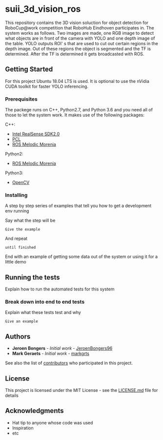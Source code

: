 # suii_3d_vision_ros

This repository contains the 3D vision soluction for object detection for RoboCup@work competition that RoboHub Eindhoven participates in.
The system works as follows. Two images are made, one RGB image to detect what objects are in front of the camera with YOLO and one depth image of the table.
YOLO outputs ROI' s that are used to cut out certain regions in the depth image. Out of these regions the object is segmented and the TF is determined.
After the TF is determined it gets broadcasted with ROS.

## Getting Started

For this project Ubuntu 18.04 LTS is used. It is optional to use the nVidia CUDA toolkit for faster YOLO inferencing.

### Prerequisites

The packege runs on C++, Python2.7, and Python 3.6 and you need all of those to let the system work. It makes use of the following packages:

C++:
* [Intel RealSense SDK2.0](https://github.com/IntelRealSense/librealsense)
* [PCL](http://pointclouds.org/)
* [ROS Melodic Morenia](http://wiki.ros.org/melodic)

Python2:
* [ROS Melodic Morenia](http://wiki.ros.org/melodic)

Python3:
* [OpenCV](https://opencv.org/)

### Installing

A step by step series of examples that tell you how to get a development env running

Say what the step will be

```
Give the example
```

And repeat

```
until finished
```

End with an example of getting some data out of the system or using it for a little demo

## Running the tests

Explain how to run the automated tests for this system

### Break down into end to end tests

Explain what these tests test and why

```
Give an example
```

## Authors

* **Jeroen Bongers** - *Initial work* - [JeroenBongers96](https://github.com/JeroenBongers96)
* **Mark Geraets** - *Initial work* - [markgrts](https://github.com/markgrts/++)

See also the list of [contributors](https://github.com/your/project/contributors) who participated in this project.

## License

This project is licensed under the MIT License - see the [LICENSE.md](LICENSE.md) file for details

## Acknowledgments

* Hat tip to anyone whose code was used
* Inspiration
* etc

